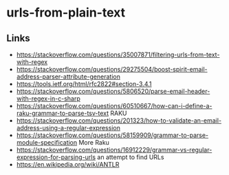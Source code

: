 # urls-from-plain-text


## Links

* https://stackoverflow.com/questions/35007871/filtering-urls-from-text-with-regex
* https://stackoverflow.com/questions/29275504/boost-spirit-email-address-parser-attribute-generation
* https://tools.ietf.org/html/rfc2822#section-3.4.1
* https://stackoverflow.com/questions/5806520/parse-email-header-with-regex-in-c-sharp
* https://stackoverflow.com/questions/60510667/how-can-i-define-a-raku-grammar-to-parse-tsv-text  RAKU
* https://stackoverflow.com/questions/201323/how-to-validate-an-email-address-using-a-regular-expression
* https://stackoverflow.com/questions/58159909/grammar-to-parse-module-specification  More Raku
* https://stackoverflow.com/questions/16912229/grammar-vs-regular-expression-for-parsing-urls  an attempt to find URLs
* https://en.wikipedia.org/wiki/ANTLR
